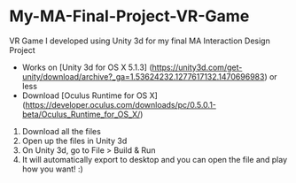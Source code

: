 # My-MA-Final-Project-VR-Game
VR Game I developed using Unity 3d for my final MA Interaction Design Project

- Works on [Unity 3d for OS X 5.1.3] (https://unity3d.com/get-unity/download/archive?_ga=1.53624232.1277617132.1470696983) or less
- Download [Oculus Runtime for OS X] (https://developer.oculus.com/downloads/pc/0.5.0.1-beta/Oculus_Runtime_for_OS_X/)

1. Download all the files
2. Open up the files in Unity 3d
3. On Unity 3d, go to File > Build & Run 
4. It will automatically export to desktop and you can open the file and play how you want! :)
